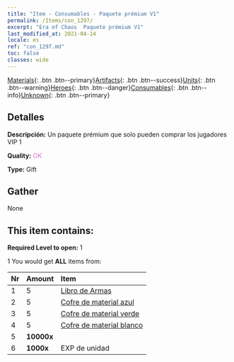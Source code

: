 ```yaml
---
title: "Item - Consumables - Paquete prémium V1"
permalink: /Items/con_1297/
excerpt: "Era of Chaos  Paquete prémium V1"
last_modified_at: 2021-04-14
locale: es
ref: "con_1297.md"
toc: false
classes: wide
---
```

 [Materials](/es/Items/){: .btn .btn--primary}[Artifacts](/es/Items/Artifacts/){: .btn .btn--success}[Units](/es/Items/Units/){: .btn .btn--warning}[Heroes](/es/Items/Heroes/){: .btn .btn--danger}[Consumables](/es/Items/Consumables/){: .btn .btn--info}[Unknown](/es/Items/Unknown/){: .btn .btn--primary}

## Detalles
 **Descripción:** Un paquete prémium que solo pueden comprar los jugadores VIP 1

 **Quality:** <span style="color: #DA70D6">OK</span>

 **Type:** Gift

## Gather

  None

## This item contains:

 **Required Level to open:** 1

 1 You would get **ALL** items  from:

  | Nr | Amount |     Item    |
  |:---|:-------|:------------|
  | 1 | 5 | [Libro de Armas](/es/Items/mat_18/) | 
  | 2 | 5 | [Cofre de material azul](/es/Items/con_1256/) | 
  | 3 | 5 | [Cofre de material verde](/es/Items/con_1255/) | 
  | 4 | 5 | [Cofre de material blanco](/es/Items/con_1254/) | 
  | 5 |  **10000x** | <i class="fas fa-coins"/> |  | 
  | 6 |  **1000x** | EXP de unidad |  | 

